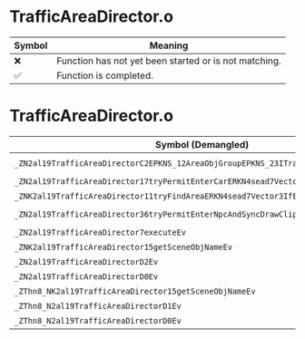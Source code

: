 # TrafficAreaDirector.o
| Symbol | Meaning 
| ------------- | ------------- 
| :x: | Function has not yet been started or is not matching. 
| :white_check_mark: | Function is completed. 


# TrafficAreaDirector.o
| Symbol (Demangled) | Symbol (Mangled) | Decompiled? |
| ------------- |  ------------- | ------------- |
| `_ZN2al19TrafficAreaDirectorC2EPKNS_12AreaObjGroupEPKNS_23ITrafficAreaUpdateJudgeE` | `al::TrafficAreaDirector::TrafficAreaDirector(al::AreaObjGroup const*,al::ITrafficAreaUpdateJudge const*)` | :white_check_mark: |
| `_ZN2al19TrafficAreaDirector17tryPermitEnterCarERKN4sead7Vector3IfEE` | `al::TrafficAreaDirector::tryPermitEnterCar(sead::Vector3<float> const&)` | :white_check_mark: |
| `_ZNK2al19TrafficAreaDirector11tryFindAreaERKN4sead7Vector3IfEE` | `al::TrafficAreaDirector::tryFindArea(sead::Vector3<float> const&)const` | :white_check_mark: |
| `_ZN2al19TrafficAreaDirector36tryPermitEnterNpcAndSyncDrawClippingEPNS_9LiveActorE` | `al::TrafficAreaDirector::tryPermitEnterNpcAndSyncDrawClipping(al::LiveActor *)` | :white_check_mark: |
| `_ZN2al19TrafficAreaDirector7executeEv` | `al::TrafficAreaDirector::execute(void)` | :white_check_mark: |
| `_ZNK2al19TrafficAreaDirector15getSceneObjNameEv` | `al::TrafficAreaDirector::getSceneObjName(void)const` | :white_check_mark: |
| `_ZN2al19TrafficAreaDirectorD2Ev` | `al::TrafficAreaDirector::~TrafficAreaDirector()` | :white_check_mark: |
| `_ZN2al19TrafficAreaDirectorD0Ev` | `al::TrafficAreaDirector::~TrafficAreaDirector()` | :white_check_mark: |
| `_ZThn8_NK2al19TrafficAreaDirector15getSceneObjNameEv` | ``non-virtual thunk to'al::TrafficAreaDirector::getSceneObjName(void)const` | :white_check_mark: |
| `_ZThn8_N2al19TrafficAreaDirectorD1Ev` | ``non-virtual thunk to'al::TrafficAreaDirector::~TrafficAreaDirector()` | :white_check_mark: |
| `_ZThn8_N2al19TrafficAreaDirectorD0Ev` | ``non-virtual thunk to'al::TrafficAreaDirector::~TrafficAreaDirector()` | :white_check_mark: |
